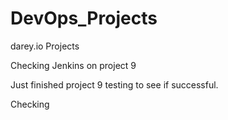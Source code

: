 # DevOps_Projects
darey.io  Projects


Checking Jenkins on project 9


Just finished project 9 testing to see if successful.

Checking

